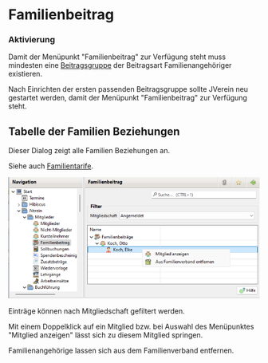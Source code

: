 # Familienbeitrag

### Aktivierung

Damit der Menüpunkt "Familienbeitrag" zur Verfügung steht muss mindesten eine [Beitragsgruppe](../../allgemeine-funktionen/administration/mitglieder/beitragsgruppen.md) der Beitragsart Familienangehöriger existieren.

Nach Einrichten der ersten passenden Beitragsgruppe sollte JVerein neu gestartet werden, damit der Menüpunkt "Familienbeitrag" zur Verfügung steht.

## Tabelle der Familien Beziehungen

Dieser Dialog zeigt alle Familien Beziehungen an.

Siehe auch [Familientarife](../../allgemein/familientarife.md).

![](img/FamilienBeitragView.png)

Einträge können nach Mitgliedschaft gefiltert werden.

Mit einem Doppelklick auf ein Mitglied bzw. bei Auswahl des Menüpunktes "Mitglied anzeigen" lässt sich zu diesem Mitglied springen.

Familienangehörige lassen sich aus dem Familienverband entfernen.
